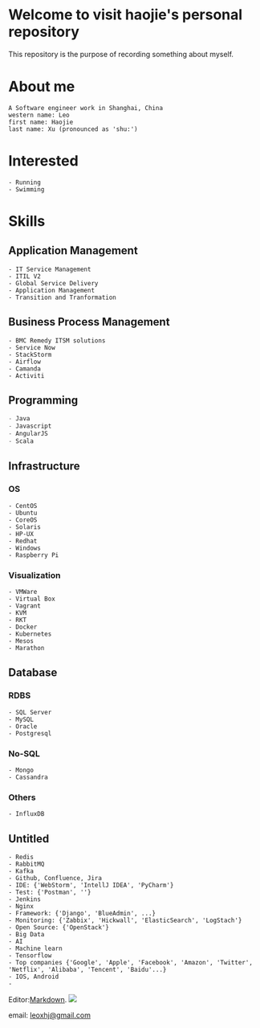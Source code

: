 # Welcome to visit haojie's personal repository

This repository is the purpose of recording something about myself.
  
# About me
```
A Software engineer work in Shanghai, China
western name: Leo
first name: Haojie
last name: Xu (pronounced as 'shu:')
```

# Interested
```
- Running
- Swimming
```

# Skills
## Application Management
```
- IT Service Management
- ITIL V2
- Global Service Delivery
- Application Management
- Transition and Tranformation
```
## Business Process Management
```
- BMC Remedy ITSM solutions
- Service Now
- StackStorm
- Airflow
- Camanda
- Activiti
```
## Programming
```Python
- Java
- Javascript
- AngularJS
- Scala
```
## Infrastructure
### OS
```
- CentOS
- Ubuntu
- CoreOS
- Solaris
- HP-UX
- Redhat
- Windows
- Raspberry Pi
```
### Visualization
```
- VMWare
- Virtual Box
- Vagrant
- KVM
- RKT
- Docker
- Kubernetes
- Mesos
- Marathon
```
## Database
### RDBS
```
- SQL Server
- MySQL
- Oracle
- Postgresql
```
### No-SQL
```
- Mongo
- Cassandra
```
### Others
```
- InfluxDB
```
## Untitled
```
- Redis
- RabbitMQ
- Kafka
- Github, Confluence, Jira
- IDE: {'WebStorm', 'IntellJ IDEA', 'PyCharm'}
- Test: {'Postman', ''}
- Jenkins
- Nginx
- Framework: {'Django', 'BlueAdmin', ...}
- Monitoring: {'Zabbix', 'Hickwall', 'ElasticSearch', 'LogStach'}
- Open Source: {'OpenStack'}
- Big Data
- AI
- Machine learn
- Tensorflow
- Top companies {'Google', 'Apple', 'Facebook', 'Amazon', 'Twitter', 'Netflix', 'Alibaba', 'Tencent', 'Baidu'...}
- IOS, Android
- 
```

Editor:[Markdown](https://guides.github.com/features/mastering-markdown/).
![](https://assets-cdn.github.com/images/icons/emoji/unicode/1f42b.png)

email: [leoxhj@gmail.com](mailto:leoxhj@gmail.com) <Prefereed>
